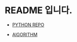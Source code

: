 # README 입니다.


- [PYTHON REPO](https://github.com/chk7082/TIL/tree/master/python)

- [AlGORITHM](https://github.com/chk7082/TIL/tree/master/algorithm)
